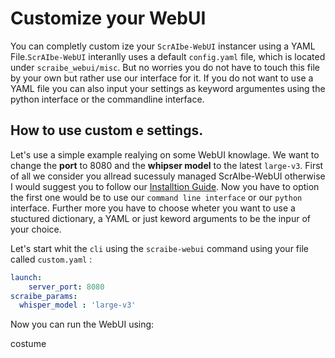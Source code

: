 # Customize your WebUI

You can completly custom ize your `ScrAIbe-WebUI` instancer using a YAML File.`ScrAIbe-WebUI` interanlly uses a default `config.yaml` file, which is located under `scraibe_webui/misc`. But no worries you do not have to touch this file by your own but rather use our interface for it. If you do not want to use a YAML file you can also input your settings as keyword argumentes using the python interface or the commandline interface. 

## How to use custom e settings.

Let's use a simple example realying on some WebUI knowlage.
We want to change the **port** to 8080 and the **whipser model** to the latest `large-v3`.
First of all we consider you allread sucessuly managed ScrAIbe-WebUI otherwise I would suggest you to follow our [Installtion Guide](GETTING_STARTED.md). 
Now you have to option the first one would be to use our `command line interface` or our `python` interface. Further more you have to choose wheter you want to use a stuctured dictionary, a YAML or just keword arguments to be the inpur of your choice. 

Let's start whit the `cli` using the `scraibe-webui` command using your file called `custom.yaml` :

```yaml
launch:
    server_port: 8080
scraibe_params:
  whisper_model : 'large-v3'
```

Now you can run the WebUI using: 

costume
